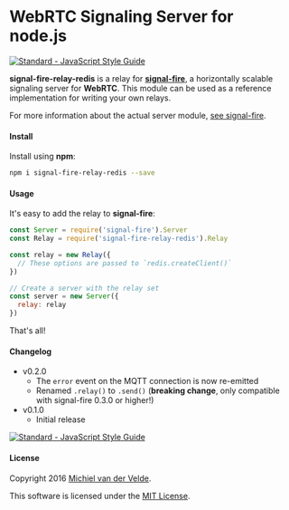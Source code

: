 # WebRTC Signaling Server for node.js

[![Standard - JavaScript Style Guide](https://img.shields.io/badge/code%20style-standard-brightgreen.svg)](http://standardjs.com/)

**signal-fire-relay-redis** is a relay for **[signal-fire](https://github.com/MichielvdVelde/signal-fire)**, a horizontally scalable
signaling server for **WebRTC**. This module can be used as a reference implementation for writing your own relays.

For more information about the actual server module, [see signal-fire](https://github.com/MichielvdVelde/signal-fire).

#### Install

Install using **npm**:

```bash
npm i signal-fire-relay-redis --save
```

#### Usage

It's easy to add the relay to **signal-fire**:

```js
const Server = require('signal-fire').Server
const Relay = require('signal-fire-relay-redis').Relay

const relay = new Relay({
  // These options are passed to `redis.createClient()`
})

// Create a server with the relay set
const server = new Server({
  relay: relay
})
```

That's all!

#### Changelog

* v0.2.0
  * The `error` event on the MQTT connection is now re-emitted
  * Renamed `.relay()` to `.send()` (**breaking change**, only compatible with signal-fire 0.3.0 or higher!)
* v0.1.0
  * Initial release

[![Standard - JavaScript Style Guide](https://cdn.rawgit.com/feross/standard/master/badge.svg)](https://github.com/feross/standard)

#### License

Copyright 2016 [Michiel van der Velde](http://www.michielvdvelde.nl).

This software is licensed under the [MIT License](LiCENSE).
